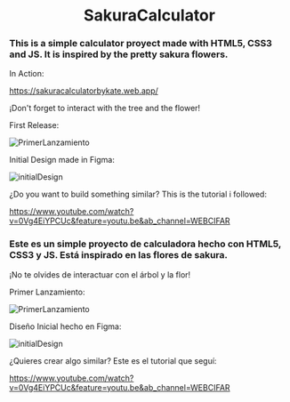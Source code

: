 <h1 align="center"> SakuraCalculator </h1>


<h3>This is a simple calculator proyect made with HTML5, CSS3 and JS. It is inspired by the pretty sakura flowers.</h3>


In Action: 


https://sakuracalculatorbykate.web.app/


¡Don't forget to interact with the tree and the flower!


First Release:


![PrimerLanzamiento](https://github.com/KateClysm/SakuraCalculator/assets/109751647/fd195a1f-5e6d-4196-a78e-306a4d2e3243)






Initial Design made in Figma:


![initialDesign](https://github.com/KateClysm/SakuraCalculator/assets/109751647/4c77f5cb-6f24-4d2a-8846-736c308e5f6f)






¿Do you want to build something similar? This is the tutorial i followed:


https://www.youtube.com/watch?v=0Vg4EiYPCUc&feature=youtu.be&ab_channel=WEBCIFAR






<h3>Este es un simple proyecto de calculadora hecho con HTML5, CSS3 y JS. Está inspirado en las flores de sakura. </h3>


¡No te olvides de interactuar con el árbol y la flor!


Primer Lanzamiento:


![PrimerLanzamiento](https://github.com/KateClysm/SakuraCalculator/assets/109751647/fd195a1f-5e6d-4196-a78e-306a4d2e3243)






Diseño Inicial hecho en Figma:


![initialDesign](https://github.com/KateClysm/SakuraCalculator/assets/109751647/4c77f5cb-6f24-4d2a-8846-736c308e5f6f)






¿Quieres crear algo similar? Este es el tutorial que seguí:


https://www.youtube.com/watch?v=0Vg4EiYPCUc&feature=youtu.be&ab_channel=WEBCIFAR
